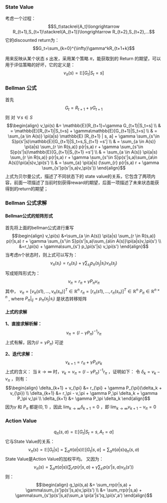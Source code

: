 ### State Value
考虑一个过程：
$$S_t\stackrel{A_t}\longrightarrow R_{t+1},S_{t+1}\stackrel{A_{t+1}}\longrightarrow R_{t+2},S_{t+2},...$$
它的discounted return为：
$$G_t=\sum_{k=0}^{\infty}\gamma^kR_{t+1+k}$$

用来反映从某个状态 $s$ 出发，采用某个策略 $\pi$，能获取到的 Return 的期望，可以用于评估策略的好坏，它的定义是：
$$v_\pi(s) = \mathbb{E}[G_t|S_t=s]$$
### Bellman 公式

首先 $$G_t = R_{t+1} + \gamma G_{t+1}$$
则 对 $\forall s \in S$
$$\begin{align}
v_\pi(s) &= \mathbb{E}[R_{t+1}+\gamma G_{t+1}|S_t=s] \\
& = \mathbb{E}[R_{t+1}|S_t=s] + \gamma\mathbb{E}[G_{t+1}|S_t=s] \\
& = \sum_{a \in A(s)} \pi(a|s) \mathbb{E} [R_{t+1} | s, a] + \gamma \sum_{s'\in S}p(s'|s)\mathbb{E}[G_{t+1}|S_t=s,S_{t+1} =s'] \\
& = \sum_{a \in A(s)} \pi(a|s) \sum_{r \in R(s,a)} p(r|s,a) r + \gamma \sum_{s'\in S}p(s'|s)\mathbb{E}[G_{t+1}|S_{t+1} =s'] \\
& = \sum_{a \in A(s)} \pi(a|s) \sum_{r \in R(s,a)} p(r|s,a) r + \gamma \sum_{s'\in S}p(s'|s,a)\sum_{a\in A(s)}\pi(a|s)v_\pi(s') \\
& = \sum_{a} \pi(a|s) (\sum_{r} p(r|s,a) r + \gamma \sum_{s'}p(s'|s,a)v_\pi(s')) 
\end{align}$$
上式为贝尔曼公式，描述了不同状态下的 state value的关系，它包含了两项内容，前面一项描述了当前时刻获得reward的期望，后面一项描述了未来状态能获得到的return的期望；

### Bellman 公式求解

#### Bellman公式的矩阵形式
首先将上面的bellman公式进行重写
$$\begin{align}
v_\pi(s) &=\sum_{a \in A(s)} \pi(a|s) \sum_{r \in R(s,a)} p(r|s,a) r + \gamma \sum_{s'\in S}p(s'|s,a)\sum_{a\in A(s)}\pi(a|s)v_\pi(s') \\
&=r_\pi(s) + \gamma\sum_{s'} p_\pi(s'|s) v_\pi(s')
\end{align}$$
当考虑n个状态时，则上式可以写为：
$$v_\pi(s_i) = r_\pi(s_i) + \gamma \sum_{s_j} p_\pi(s_j|s_i) v_\pi(s_j)$$
写成矩阵形式为：
$$v_\pi = r_\pi + \gamma P_\pi v_\pi$$
其中，
$v_\pi = [v_\pi(s1),...,v_\pi(s_n)]^T \in \mathbb{R}^n$ 
$r_\pi = [r_\pi(s1),...,r_\pi(s_n)]^T \in \mathbb{R}^n$ 
$P_\pi \in \mathbb{R}^{n\times n}$ , where $P_\pi|_{ij} = p_\pi(s_j|s_i)$ 是状态转移矩阵

#### 上式的求解
**1、直接求解析解：**
$$v_\pi=(I - \gamma P_\pi)^{-1}r_\pi$$
上式有解，因为$(I= \gamma P_{\pi})$ 可逆

**2、迭代求解：**
$$v_{k+1} = r_\pi + \gamma P_\pi v_k$$
上式的含义：
当 $k \rightarrow \infty$  时，$v_{k} = v_{\pi} = (I - \gamma P_{\pi})^{-1}r_{\pi}$ ，证明如下：
令 $\delta_{k} = v_k - v_{\pi}$ ，则有：
$$\begin{align}
\delta_{k+1} + v_{\pi} &=  r_{\pi} + \gamma P_{\pi}(\delta_k + v_{\pi}) \\
\delta_{k+1} &= r_\pi - v_\pi + \gamma P_\pi \delta_k + \gamma P_\pi v_\pi \\
\delta_{k+1} &= \gamma P_\pi \delta_k
\end{align}$$
因为$\gamma$ 和 $P_\pi$ 都是$(0,1)$ ，因此 $\lim_{k\rightarrow \infty} \delta_{k+1} = 0$  ，即 $\lim_{k \rightarrow \infty} v_{k+1} - v_\pi = 0$ 
### Action Value
$$q_\pi(s,a)=\mathbb{E}[G_{t}|S_t=s,A_t=a]$$
它与State Value的关系：
$$v_\pi(s)=\mathbb{E}[G_t|s]=\sum_a \pi(a|s)\mathbb{E}[G_{t} | s,a]=\sum_a \pi(a|s)q_\pi(s,a)$$
State Value是Action Value的加权平均。
又因为：
$$v_\pi(s)=\sum_a\pi(a|s)(\sum_rrp(r|s,a) + \gamma\sum_{s'}p(s'|s,a)v_\pi(s'))$$
则：
$$\begin{align}
q_\pi(s,a) &= \sum_rrp(r|s,a) + \gamma\sum_{s'}p(s'|s,a)v_\pi(s') \\
&= \sum_rrp(r|s,a) + \gamma\sum_{s'}p(s'|s,a)\sum_a \pi(a'|s')q_\pi(s',a')
\end{align}$$